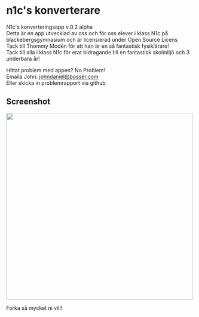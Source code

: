 n1c's konverterare
==================

N1c's konverteringsapp v.0.2 alpha</br>
Detta är en app utvecklad av oss och för oss elever i klass N1c på blackebergsgymnasium och är licensierad under Open Source Licens<br />
Tack till Thommy Modén för att han är en så fantastisk fysiklärare!<br />
Tack till alla i klass N1c för erat bidragande till en fantastisk skolmiljö och 3 underbara år!<br />

Hittat problem med appen? No Problem!<br />
Emaila John: johndaniel@bosser.com <br />
Eller skicka in problemrapport via github<br />


<p><h2>Screenshot</h2>
<img height="500" src="https://lh4.googleusercontent.com/arEdIB7MwDEj0m-jqvVpjAFCXQ9huv1ckKywo9SKQclMlzl7nW8ToJS3QgkIbKAPgQ=w1600"></img>
</p>
Forka så mycket ni vill!
